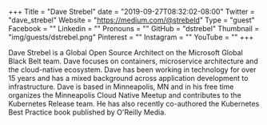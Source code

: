 +++
Title = "Dave Strebel"
date = "2019-09-27T08:32:02-08:00"
Twitter = "dave_strebel"
Website = "https://medium.com/@strebeld"
Type = "guest"
Facebook = ""
Linkedin = ""
Pronouns = ""
GitHub = "dstrebel"
Thumbnail = "img/guests/dstrebel.png"
Pinterest = ""
Instagram = ""
YouTube = ""
+++

Dave Strebel is a Global Open Source Architect on the Microsoft Global Black Belt team. Dave focuses on containers, microservice architecture and the cloud-native ecosystem. Dave has been working in technology for over 15 years and has a mixed background across application development to infrastructure. Dave is based in Minneapolis, MN and in his free time organizes the Minneapolis Cloud Native Meetup and contributes to the Kubernetes Release team. He has also recently co-authored the Kubernetes Best Practice book published by O'Reilly Media.
